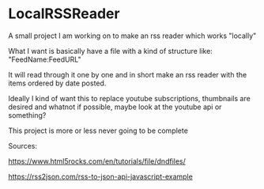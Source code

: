 # LocalRSSReader

A small project I am working on to make an rss reader which works "locally"

What I want is basically have a file with a kind of structure like:
"FeedName:FeedURL"

It will read through it one by one and in short make an rss reader with the
items ordered by date posted.

Ideally I kind of want this to replace youtube subscriptions, thumbnails are
desired and whatnot if possible, maybe look at the youtube api or something?

This project is more or less never going to be complete

Sources:

<https://www.html5rocks.com/en/tutorials/file/dndfiles/>

<https://rss2json.com/rss-to-json-api-javascript-example>
